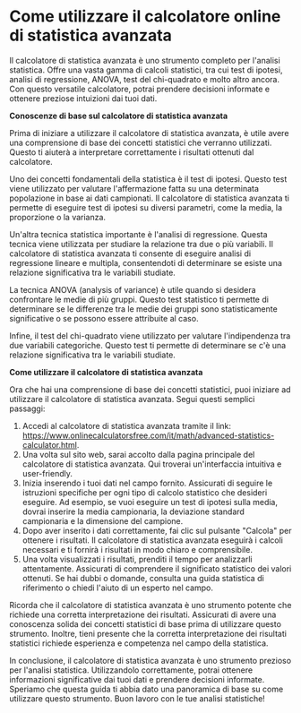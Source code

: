 Come utilizzare il calcolatore online di statistica avanzata
============================================================

Il calcolatore di statistica avanzata è uno strumento completo per l'analisi statistica. Offre una vasta gamma di calcoli statistici, tra cui test di ipotesi, analisi di regressione, ANOVA, test del chi-quadrato e molto altro ancora. Con questo versatile calcolatore, potrai prendere decisioni informate e ottenere preziose intuizioni dai tuoi dati.

**Conoscenze di base sul calcolatore di statistica avanzata**

Prima di iniziare a utilizzare il calcolatore di statistica avanzata, è utile avere una comprensione di base dei concetti statistici che verranno utilizzati. Questo ti aiuterà a interpretare correttamente i risultati ottenuti dal calcolatore.

Uno dei concetti fondamentali della statistica è il test di ipotesi. Questo test viene utilizzato per valutare l'affermazione fatta su una determinata popolazione in base ai dati campionati. Il calcolatore di statistica avanzata ti permette di eseguire test di ipotesi su diversi parametri, come la media, la proporzione o la varianza.

Un'altra tecnica statistica importante è l'analisi di regressione. Questa tecnica viene utilizzata per studiare la relazione tra due o più variabili. Il calcolatore di statistica avanzata ti consente di eseguire analisi di regressione lineare e multipla, consentendoti di determinare se esiste una relazione significativa tra le variabili studiate.

La tecnica ANOVA (analysis of variance) è utile quando si desidera confrontare le medie di più gruppi. Questo test statistico ti permette di determinare se le differenze tra le medie dei gruppi sono statisticamente significative o se possono essere attribuite al caso.

Infine, il test del chi-quadrato viene utilizzato per valutare l'indipendenza tra due variabili categoriche. Questo test ti permette di determinare se c'è una relazione significativa tra le variabili studiate.

**Come utilizzare il calcolatore di statistica avanzata**

Ora che hai una comprensione di base dei concetti statistici, puoi iniziare ad utilizzare il calcolatore di statistica avanzata. Segui questi semplici passaggi:

1. Accedi al calcolatore di statistica avanzata tramite il link: <https://www.onlinecalculatorsfree.com/it/math/advanced-statistics-calculator.html>.
2. Una volta sul sito web, sarai accolto dalla pagina principale del calcolatore di statistica avanzata. Qui troverai un'interfaccia intuitiva e user-friendly.
3. Inizia inserendo i tuoi dati nel campo fornito. Assicurati di seguire le istruzioni specifiche per ogni tipo di calcolo statistico che desideri eseguire. Ad esempio, se vuoi eseguire un test di ipotesi sulla media, dovrai inserire la media campionaria, la deviazione standard campionaria e la dimensione del campione.
4. Dopo aver inserito i dati correttamente, fai clic sul pulsante "Calcola" per ottenere i risultati. Il calcolatore di statistica avanzata eseguirà i calcoli necessari e ti fornirà i risultati in modo chiaro e comprensibile.
5. Una volta visualizzati i risultati, prenditi il tempo per analizzarli attentamente. Assicurati di comprendere il significato statistico dei valori ottenuti. Se hai dubbi o domande, consulta una guida statistica di riferimento o chiedi l'aiuto di un esperto nel campo.

Ricorda che il calcolatore di statistica avanzata è uno strumento potente che richiede una corretta interpretazione dei risultati. Assicurati di avere una conoscenza solida dei concetti statistici di base prima di utilizzare questo strumento. Inoltre, tieni presente che la corretta interpretazione dei risultati statistici richiede esperienza e competenza nel campo della statistica.

In conclusione, il calcolatore di statistica avanzata è uno strumento prezioso per l'analisi statistica. Utilizzandolo correttamente, potrai ottenere informazioni significative dai tuoi dati e prendere decisioni informate. Speriamo che questa guida ti abbia dato una panoramica di base su come utilizzare questo strumento. Buon lavoro con le tue analisi statistiche!